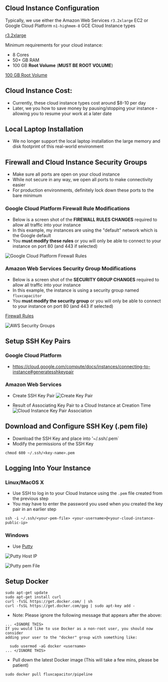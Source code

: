 ## Cloud Instance Configuration
Typically, we use either the Amazon Web Services `r3.2xlarge` EC2  or Google Cloud Platform `n1-highmem-8` GCE Cloud Instance  types

[r3.2xlarge](https://advancedspark.com/img/aws-ec2-step-2.png)

Minimum requirements for your cloud instance:
* 8 Cores
* 50+ GB RAM
* 100 GB **Root Volume** (**MUST BE ROOT VOLUME**)

[100 GB Root Volume](https://advancedspark.com/img/aws-ec2-step-4.png)

## Cloud Instance Cost:
* Currently, these cloud instance types cost around $8-10 per day
* Later, we you how to save money by pausing/stopping your instance - allowing you to resume your work at a later date

## Local Laptop Installation
* We no longer support the local laptop installation the large memory and disk footprint of this real-world environment

## Firewall and Cloud Instance Security Groups
* Make sure all ports are open on your cloud instance
* While not secure in any way, we open all ports to make connectivity easier
* For production environments, definitely lock down these ports to the bare minimum

### Google Cloud Platform Firewall Rule Modifications
* Below is a screen shot of the **FIREWALL RULES CHANGES** required to allow all traffic into your instance
* In this example, my instances are using the "default" network which is the Google default
* You **must modify these rules** or you will only be able to connect to your instance on port 80 (and 443 if selected)

![Google Cloud Platform Firewall Rules](http://advancedspark.com/img/gce-firewall-rules.png)

### Amazon Web Services Security Group Modifications
* Below is a screen shot of the **SECURITY GROUP CHANGES** required to allow all traffic into your instance
* In this example, the instance is using a security group named `fluxcapacitor`
* You **must modify the security group** or you will only be able to connect to your instance on port 80 (and 443 if selected)

[Firewall Rules](https://advancedspark.com/img/aws-ec2-step-6.png)

![AWS Security Groups](http://advancedspark.com/img/aws-security-groups.png)

## Setup SSH Key Pairs
### Google Cloud Platform
* https://cloud.google.com/compute/docs/instances/connecting-to-instance#generatesshkeypair

### Amazon Web Services
* Create SSH Key Pair
![Create Key Pair](http://advancedspark.com/img/aws-create-keypair.png)

* Result of Associating Key Pair to a Cloud Instance at Creation Time
![Cloud Instance Key Pair Association](http://advancedspark.com/img/aws-keypair-instance.png) 

## Download and Configure SSH Key (.pem file)
* Download the SSH Key and place into '~/.ssh/<keypair-name>.pem`
* Modify the permissions of the SSH Key
```
chmod 600 ~/.ssh/<key-name>.pem
```
 
## Logging Into Your Instance 
### Linux/MacOS X
* Use SSH to log in to your Cloud Instance using the `.pem` file created from the previous step
* You may have to enter the password you used when you created the key pair in an earlier step 
```
ssh -i ~/.ssh/<your-pem-file> <your-username>@<your-cloud-instance-public-ip>
```
### Windows
* Use [Putty](http://www.chiark.greenend.org.uk/~sgtatham/putty/download.html)

![Putty Host IP](http://advancedspark.com/img/putty-1.png)

![Putty pem File](http://advancedspark.com/img/putty-2.png)

## Setup Docker
```
sudo apt-get update
sudo apt-get install curl
curl -fsSL https://get.docker.com/ | sh
curl -fsSL https://get.docker.com/gpg | sudo apt-key add -
```
* Note:  Please ignore the following message that appears after the above:
```
... <IGNORE THIS>
If you would like to use Docker as a non-root user, you should now consider 
adding your user to the "docker" group with something like:

  sudo usermod -aG docker <username> 
... </IGNORE THIS>
```

* Pull down the latest Docker image
(This will take a few mins, please be patient)
```
sudo docker pull fluxcapacitor/pipeline
```